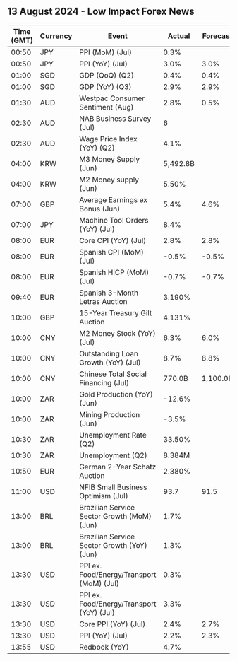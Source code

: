 ## 13 August 2024 - Low Impact Forex News

| Time (GMT) | Currency | Event | Actual | Forecast | Previous |
|------|----------|-------|--------|----------|----------|
| 00:50 | JPY | PPI (MoM) (Jul) | 0.3% |  | 0.2% |
| 00:50 | JPY | PPI (YoY) (Jul) | 3.0% | 3.0% | 2.9% |
| 01:00 | SGD | GDP (QoQ) (Q2) | 0.4% | 0.4% | 0.4% |
| 01:00 | SGD | GDP (YoY) (Q3) | 2.9% | 2.9% | 3.0% |
| 01:30 | AUD | Westpac Consumer Sentiment (Aug) | 2.8% | 0.5% | -1.1% |
| 02:30 | AUD | NAB Business Survey (Jul) | 6 |  | 4 |
| 02:30 | AUD | Wage Price Index (YoY) (Q2) | 4.1% |  | 4.1% |
| 04:00 | KRW | M3 Money Supply (Jun) | 5,492.8B |  | 5,471.2B |
| 04:00 | KRW | M2 Money supply (Jun) | 5.50% |  | 5.20% |
| 07:00 | GBP | Average Earnings ex Bonus (Jun) | 5.4% | 4.6% | 5.8% |
| 07:00 | JPY | Machine Tool Orders (YoY) (Jul) | 8.4% |  | 9.7% |
| 08:00 | EUR | Core CPI (YoY) (Jul) | 2.8% | 2.8% | 3.0% |
| 08:00 | EUR | Spanish CPI (MoM) (Jul) | -0.5% | -0.5% | 0.4% |
| 08:00 | EUR | Spanish HICP (MoM) (Jul) | -0.7% | -0.7% | 0.4% |
| 09:40 | EUR | Spanish 3-Month Letras Auction | 3.190% |  | 3.293% |
| 10:00 | GBP | 15-Year Treasury Gilt Auction | 4.131% |  | 4.314% |
| 10:00 | CNY | M2 Money Stock (YoY) (Jul) | 6.3% | 6.0% | 6.2% |
| 10:00 | CNY | Outstanding Loan Growth (YoY) (Jul) | 8.7% | 8.8% | 8.8% |
| 10:00 | CNY | Chinese Total Social Financing (Jul) | 770.0B | 1,100.0B | 3,300.0B |
| 10:00 | ZAR | Gold Production (YoY) (Jun) | -12.6% |  | -9.0% |
| 10:00 | ZAR | Mining Production (Jun) | -3.5% |  | 1.3% |
| 10:30 | ZAR | Unemployment Rate (Q2) | 33.50% |  | 32.90% |
| 10:30 | ZAR | Unemployment (Q2) | 8.384M |  | 8.226M |
| 10:50 | EUR | German 2-Year Schatz Auction | 2.380% |  | 2.730% |
| 11:00 | USD | NFIB Small Business Optimism (Jul) | 93.7 | 91.5 | 91.5 |
| 13:00 | BRL | Brazilian Service Sector Growth (MoM) (Jun) | 1.7% |  | -0.4% |
| 13:00 | BRL | Brazilian Service Sector Growth (YoY) (Jun) | 1.3% |  | -0.1% |
| 13:30 | USD | PPI ex. Food/Energy/Transport (MoM) (Jul) | 0.3% |  | 0.1% |
| 13:30 | USD | PPI ex. Food/Energy/Transport (YoY) (Jul) | 3.3% |  | 3.2% |
| 13:30 | USD | Core PPI (YoY) (Jul) | 2.4% | 2.7% | 3.0% |
| 13:30 | USD | PPI (YoY) (Jul) | 2.2% | 2.3% | 2.7% |
| 13:55 | USD | Redbook (YoY) | 4.7% |  | 5.1% |
